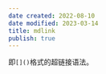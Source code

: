 ```yaml
---
date created: 2022-08-10
date modified: 2023-03-14
title: mdlink
publish: true
---
```


即`[]()`格式的超链接语法。